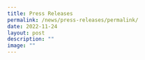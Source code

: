 ```yaml
---
title: Press Releases
permalink: /news/press-releases/permalink/
date: 2022-11-24
layout: post
description: ""
image: ""
---
```



